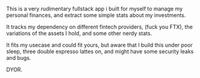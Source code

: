This is a very rudimentary fullstack app i built for myself to manage my personal finances, and extract some simple stats about my investments.

It tracks my dependency on different fintech providers, (fuck you FTX), the variations of the assets I hold, and some other nerdy stats.

It fits my usecase and could fit yours, but aware that I build this under poor sleep, three double expresso lattes on, and might have some security leaks and bugs. 

DYOR.
